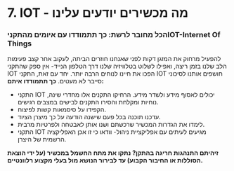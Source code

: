 # 7. IOT \- מה מכשירים יודעים עלינו

### הכל מחובר לרשת: כך תתמודדו עם איומים מהתקניIOT-Internet Of Things

להפעיל מרחוק את המזגן דקות לפני שאנחנו חוזרים הביתה, לעקוב אחר קצב פעימות הלב שלנו בזמן ריצה, ואפילו לשלוט בטלוויזיה שלנו דרך הטלפון הנייד- אין ספק שהתקני IOT הפכו את חיינו לנוחים הרבה יותר. יחד עם זאת, התקני IOT חושפים אותנו לסיכוני סייבר לא מעטים. **כך תתמודדו איתם:**

- התקני IOT יכולים לאסוף מידע ולשדר מידע. הרחיקו התקנים אלו מחדרי שינה, נוחיות ומקלחת והסירו התקנים לבישים במצבים רגישים.
- הקפידו על סיסמאות קשות לפיצוח.
- עדכנו תוכנה בכל פעם שישנה הודעה על כך מיצרן הציוד.
- לימדו את הגדרות המכשיר שרכשתם ושנו אותן לאבטחה ולפרטיות מרבית.
- התקני IOT מגיעים לעיתים עם אפליקציית ניהול- וודאו כי זו אכן האפליקציה הרשמית של היצרן.

**זיהיתם התנהגות חריגה בהתקן? נתקו את מתח החשמל במכשיר (על ידי הוצאת הסוללות או החיבור הקבוע) עד לבירור הנושא מול בעלי מקצוע רלוונטיים.**
